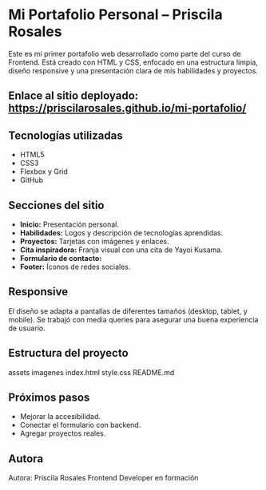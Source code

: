 # Mi Portafolio Personal – Priscila Rosales
Este es mi primer portafolio web desarrollado como parte del curso de Frontend. Está creado con HTML y CSS, enfocado en una estructura limpia, diseño responsive y una presentación clara de mis habilidades y proyectos.

## Enlace al sitio deployado: https://priscilarosales.github.io/mi-portafolio/

## Tecnologías utilizadas

- HTML5
- CSS3
- Flexbox y Grid
- GitHub

## Secciones del sitio

- **Inicio:** Presentación personal.
- **Habilidades:** Logos y descripción de tecnologías aprendidas.
- **Proyectos:** Tarjetas con imágenes y enlaces.
- **Cita inspiradora:** Franja visual con una cita de Yayoi Kusama.
- **Formulario de contacto:**
- **Footer:** Íconos de redes sociales.

## Responsive

El diseño se adapta a pantallas de diferentes tamaños (desktop, tablet, y mobile). Se trabajó con media queries para asegurar una buena experiencia de usuario.

## Estructura del proyecto

assets 
  imagenes
index.html
style.css
README.md

## Próximos pasos

- Mejorar la accesibilidad.
- Conectar el formulario con backend. 
- Agregar proyectos reales.

## Autora

Autora: Priscila Rosales
Frontend Developer en formación
